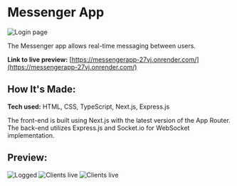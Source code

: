 # Messenger App

![Login page](https://i.postimg.cc/fL35Ydsq/messenger-login.png)

The Messenger app allows real-time messaging between users.

**Link to live preview:** [https://messengerapp-27vj.onrender.com/](https://messengerapp-27vj.onrender.com/)


## How It's Made:

**Tech used:** HTML, CSS, TypeScript, Next.js, Express.js

The front-end is built using Next.js with the latest version of the App Router. The back-end utilizes Express.js and Socket.io for WebSocket implementation.


## Preview:

![Logged](https://i.postimg.cc/8CcbVv7k/logged.png)
![Clients live](https://i.postimg.cc/yNGy6NRm/messagelive.png)
![Clients live](https://i.postimg.cc/cLXcjh45/clientsconnected.png)

